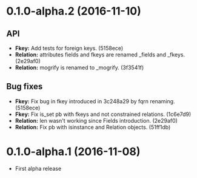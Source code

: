 # 0.1.0-alpha.2 (2016-11-10)

## API

- **Fkey:** Add tests for foreign keys. (5158ece)
- **Relation:** attributes fields and fkeys are renamed _fields and _fkeys. (2e29af0)
- **Relation:** mogrify is renamed to _mogrify. (3f3541f)

## Bug fixes

- **Fkey:** Fix bug in fkey introduced in 3c248a29 by fqrn renaming. (5158ece)
- **Fkey:** Fix is_set pb with fkeys and not constrained relations. (1c6e7d9)
- **Relation:** len wasn't working since Fields introduction. (2e29af0)
- **Relation:** Fix pb with isinstance and Relation objects. (51ff1db)

# 0.1.0-alpha.1 (2016-11-08)

- First alpha release
